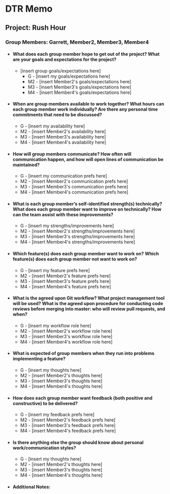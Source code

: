# DTR Memo
## Project: Rush Hour ##
### Group Members: Garrett, Member2, Member3, Member4 ###
* #### What does each group member hope to get out of the project? What are your goals and expectations for the project? ####
    * [insert group goals/expectations here]
      * G - [insert my goals/expectations here]
      * M2 - [insert Member2's goals/expectations here]
      * M3 - [insert Member3's goals/expectations here]
      * M4 - [insert Member4's goals/expectations here]


* #### When are group members available to work together? What hours can each group member work individually? Are there any personal time commitments that need to be discussed? ####
  * G - [insert my availability here]
  * M2 - [insert Member2's availability here]
  * M3 - [insert Member3's availability here]
  * M4 - [insert Member4's availability here]


* #### How will group members communicate? How often will communication happen, and how will open lines of communication be maintained? ####
  * G - [insert my communication prefs here]
  * M2 - [insert Member2's communication prefs here]
  * M3 - [insert Member3's communication prefs here]
  * M4 - [insert Member4's communication prefs here]


* #### What is each group member’s self-identified strength(s) technically? What does each group member want to improve on technically? How can the team assist with these improvements? ####
  * G - [insert my strengths/improvements here]
  * M2 - [insert Member2's strengths/improvements here]
  * M3 - [insert Member3's strengths/improvements here]
  * M4 - [insert Member4's strengths/improvements here]


* #### Which feature(s) does each group member want to work on? Which feature(s) does each group member not want to work on? ####
  * G - [insert my feature prefs here]
  * M2 - [insert Member2's feature prefs here]
  * M3 - [insert Member3's feature prefs here]
  * M4 - [insert Member4's feature prefs here]


* #### What is the agreed upon Git workflow? What project management tool will be used? What is the agreed upon procedure for conducting code reviews before merging into master: who will review pull requests, and when? ####
  * G - [insert my workflow role here]
  * M2 - [insert Member2's workflow role here]
  * M3 - [insert Member3's workflow role here]
  * M4 - [insert Member4's workflow role here]


* #### What is expected of group members when they run into problems implementing a feature? ####
  * G - [insert my thoughts here]
  * M2 - [insert Member2's thoughts here]
  * M3 - [insert Member3's thoughts here]
  * M4 - [insert Member4's thoughts here]


* #### How does each group member want feedback (both positive and constructive) to be delivered? ####
  * G - [insert my feedback prefs here]
  * M2 - [insert Member2's feedback prefs here]
  * M3 - [insert Member3's feedback prefs here]
  * M4 - [insert Member4's feedback prefs here]


* #### Is there anything else the group should know about personal work/communication styles? ####
  * G - [insert my thoughts here]
  * M2 - [insert Member2's thoughts here]
  * M3 - [insert Member3's thoughts here]
  * M4 - [insert Member4's thoughts here]

* #### Additional Notes: ####
